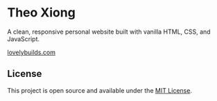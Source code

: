 # Theo Xiong

A clean, responsive personal website built with vanilla HTML, CSS, and JavaScript.

[lovelybuilds.com](https://lovelybuilds.com/)

## License

This project is open source and available under the [MIT License](LICENSE).